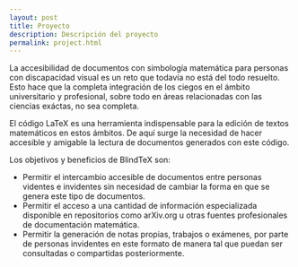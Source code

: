 ```yaml
---
layout: post
title: Proyecto
description: Descripción del proyecto
permalink: project.html
---
```


La accesibilidad de documentos con simbología matemática para personas con discapacidad visual es un reto que todavía no está del todo resuelto. Esto hace que la completa integración de los ciegos en el ámbito universitario y profesional, sobre todo en áreas relacionadas con las ciencias exáctas, no sea completa.

El código LaTeX es una herramienta indispensable para la edición de textos matemáticos en estos ámbitos. De aquí surge la necesidad de hacer accesible y amigable la lectura de documentos generados con este código.

Los objetivos y beneficios de BlindTeX son:

* Permitir el intercambio accesible de documentos entre personas videntes e invidentes sin necesidad de cambiar la forma en que se genera este tipo de documentos.
* Permitir el acceso a una cantidad de información especializada disponible en repositorios como arXiv.org u otras fuentes profesionales de documentación matemática.
* Permitir la generación de notas propias, trabajos o exámenes, por parte de personas invidentes en este formato de manera tal que puedan ser consultadas o compartidas posteriormente.
